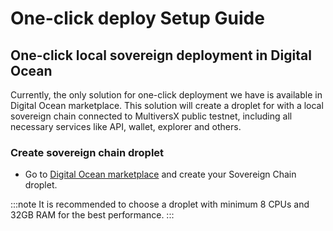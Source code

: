 # One-click deploy Setup Guide

## One-click local sovereign deployment in Digital Ocean

Currently, the only solution for one-click deployment we have is available in Digital Ocean marketplace. This solution will create a droplet for with a local sovereign chain connected to MultiversX public testnet, including all necessary services like API, wallet, explorer and others.

### Create sovereign chain droplet

- Go to [Digital Ocean marketplace](https://marketplace.digitalocean.com/apps/multiversx-testnet-sovereign-chain) and create your Sovereign Chain droplet.

:::note
It is recommended to choose a droplet with minimum 8 CPUs and 32GB RAM for the best performance.
:::
